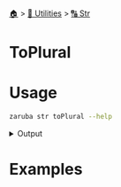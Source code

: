 <!--startTocHeader-->
[🏠](../../README.md) > [🔧 Utilities](../README.md) > [🔠 Str](README.md)
# ToPlural
<!--endTocHeader-->

# Usage

<!--startCode-->
```bash
zaruba str toPlural --help
```
 
<details>
<summary>Output</summary>
 
```````
Turn string into PascalCase

Usage:
  zaruba str toPlural <string> [flags]

Flags:
  -h, --help   help for toPlural
```````
</details>
<!--endCode-->

# Examples



<!--startTocSubTopic-->
<!--endTocSubTopic-->